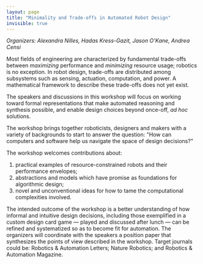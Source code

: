 ```yaml
---
layout: page
title: "Minimality and Trade-offs in Automated Robot Design"
invisible: true
---
```

<p><i>Organizers: Alexandra Nilles, Hadas Kress-Gazit, Jason O'Kane, Andrea Censi</i></p>

<p>
Most fields of engineering are characterized by fundamental trade-offs between
<i>maximizing</i> performance and <i>minimizing</i> resource usage; robotics is no exception.
In robot design, trade-offs are distributed among subsystems such as sensing,
actuation, computation, and power. A mathematical framework to describe these
trade-offs does not yet exist.
</p>

<p>
The speakers and discussions in this workshop will focus on working toward
formal representations that make automated reasoning and synthesis possible,
and enable design choices beyond once-off, <i>ad hoc</i> solutions.  
</p>

<p>
The workshop brings together roboticists, designers and makers with a variety
of backgrounds to start to answer the question: "How can computers and software
help us navigate the space of design decisions?"</p>

<p>
The workshop welcomes contributions about:
</p>

<ol>
<li> practical examples of resource-constrained robots and their performance envelopes;

<li> abstractions and models which have promise as foundations for algorithmic design;

<li> novel and unconventional ideas for how to tame the computational complexities involved. 
</ol>

<p>
The intended outcome of the workshop is a better understanding of how informal
and intuitive design decisions, including those exemplified in a custom design
card game — played and discussed after lunch — can be refined and systematized
so as to become fit for automation. The organizers will coordinate with the
speakers a position paper that synthesizes the points of view described in the
workshop. Target journals could be: Robotics &amp; Automation Letters; Nature
Robotics; and Robotics &amp; Automation Magazine. 
</p>

